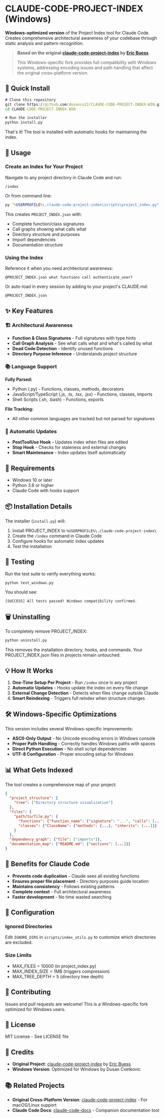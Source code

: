 # CLAUDE-CODE-PROJECT-INDEX (Windows)

**Windows-optimized version** of the Project Index tool for Claude Code. Creates comprehensive architectural awareness of your codebase through static analysis and pattern recognition.

> **Based on the original [claude-code-project-index](https://github.com/ericbuess/claude-code-project-index) by [Eric Buess](https://github.com/ericbuess)**
> 
> This Windows-specific fork provides full compatibility with Windows systems, addressing encoding issues and path handling that affect the original cross-platform version.

## 🚀 Quick Install

```cmd
# Clone this repository
git clone https://github.com/dusancv22/CLAUDE-CODE-PROJECT-INDEX-WIN.git
cd CLAUDE-CODE-PROJECT-INDEX-WIN

# Run the installer
python install.py
```

That's it! The tool is installed with automatic hooks for maintaining the index.

## 📖 Usage

### Create an Index for Your Project

Navigate to any project directory in Claude Code and run:
```
/index
```

Or from command line:
```cmd
py "%USERPROFILE%\.claude-code-project-index\scripts\project_index.py"
```

This creates `PROJECT_INDEX.json` with:
- Complete function/class signatures
- Call graphs showing what calls what
- Directory structure and purposes
- Import dependencies
- Documentation structure

### Using the Index

Reference it when you need architectural awareness:
```
@PROJECT_INDEX.json what functions call authenticate_user?
```

Or auto-load in every session by adding to your project's CLAUDE.md:
```markdown
@PROJECT_INDEX.json
```

## ✨ Key Features

### 🏗️ Architectural Awareness
- **Function & Class Signatures** - Full signatures with type hints
- **Call Graph Analysis** - See what calls what and what's called by what
- **Dead Code Detection** - Identify unused functions
- **Directory Purpose Inference** - Understands project structure

### 📚 Language Support
**Fully Parsed:**
- Python (.py) - Functions, classes, methods, decorators
- JavaScript/TypeScript (.js, .ts, .tsx, .jsx) - Functions, classes, imports
- Shell Scripts (.sh, .bash) - Functions, exports

**File Tracking:**
- All other common languages are tracked but not parsed for signatures

### 🔄 Automatic Updates
- **PostToolUse Hook** - Updates index when files are edited
- **Stop Hook** - Checks for staleness and external changes
- **Smart Maintenance** - Index updates itself automatically

## 🔧 Requirements

- Windows 10 or later
- Python 3.8 or higher
- Claude Code with hooks support

## 📦 Installation Details

The installer (`install.py`) will:
1. Install PROJECT_INDEX to `%USERPROFILE%\.claude-code-project-index\`
2. Create the `/index` command in Claude Code
3. Configure hooks for automatic index updates
4. Test the installation

## 🧪 Testing

Run the test suite to verify everything works:
```cmd
python test_windows.py
```

You should see:
```
[SUCCESS] All tests passed! Windows compatibility confirmed.
```

## 🗑️ Uninstalling

To completely remove PROJECT_INDEX:
```cmd
python uninstall.py
```

This removes the installation directory, hooks, and commands. Your PROJECT_INDEX.json files in projects remain untouched.

## 💡 How It Works

1. **One-Time Setup Per Project** - Run `/index` once in any project
2. **Automatic Updates** - Hooks update the index on every file change
3. **External Change Detection** - Detects when files change outside Claude
4. **Smart Reindexing** - Triggers full reindex when structure changes

## 🛠️ Windows-Specific Optimizations

This version includes several Windows-specific improvements:

- **ASCII-Only Output** - No Unicode encoding errors in Windows console
- **Proper Path Handling** - Correctly handles Windows paths with spaces
- **Direct Python Execution** - No shell script dependencies
- **UTF-8 Configuration** - Proper encoding setup for Windows

## 📊 What Gets Indexed

The tool creates a comprehensive map of your project:

```json
{
  "project_structure": {
    "tree": ["Directory structure visualization"]
  },
  "files": {
    "path/to/file.py": {
      "functions": {"function_name": {"signature": "...", "calls": [...], "called_by": [...]}},
      "classes": {"ClassName": {"methods": {...}, "inherits": [...]}}
    }
  },
  "dependency_graph": {"file": ["imports"]},
  "documentation_map": {"README.md": {"sections": [...]}}
}
```

## 🎯 Benefits for Claude Code

- **Prevents code duplication** - Claude sees all existing functions
- **Ensures proper file placement** - Directory purposes guide location
- **Maintains consistency** - Follows existing patterns
- **Complete context** - Full architectural awareness
- **Faster development** - No time wasted searching

## 📝 Configuration

### Ignored Directories
Edit `IGNORE_DIRS` in `scripts/index_utils.py` to customize which directories are excluded.

### Size Limits
- MAX_FILES = 10000 (in project_index.py)
- MAX_INDEX_SIZE = 1MB (triggers compression)
- MAX_TREE_DEPTH = 5 (directory tree depth)

## 🤝 Contributing

Issues and pull requests are welcome! This is a Windows-specific fork optimized for Windows users.

## 📜 License

MIT License - See LICENSE file

## 🙏 Credits

- **Original Project**: [claude-code-project-index](https://github.com/ericbuess/claude-code-project-index) by [Eric Buess](https://github.com/ericbuess)
- **Windows Version**: Optimized for Windows by Dusan Cvetkovic

## 📚 Related Projects

- **Original Cross-Platform Version**: [claude-code-project-index](https://github.com/ericbuess/claude-code-project-index) - For macOS/Linux support
- **Claude Code Docs**: [claude-code-docs](https://github.com/ericbuess/claude-code-docs) - Companion documentation tool